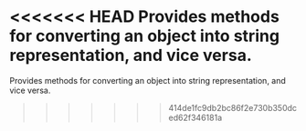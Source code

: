 <<<<<<< HEAD
Provides methods for converting an object into string representation, and vice versa.
=======
Provides methods for converting an object into string representation, and vice versa.
>>>>>>> 414de1fc9db2bc86f2e730b350dced62f346181a
